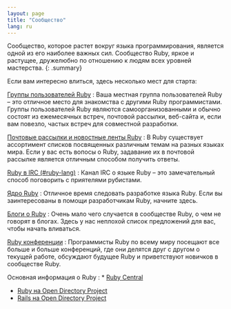 ```yaml
---
layout: page
title: "Сообщество"
lang: ru
---
```


Сообщество, которое растет вокруг языка программирования, является одной
из его наиболее важных сил. Сообщество Ruby, яркое и растущее,
дружелюбно по отношению к людям всех уровней мастерства.
{: .summary}

Если вам интересно влиться, здесь несколько мест для старта:

[Группы пользователей Ruby](user-groups/)
: Ваша местная группа пользователей Ruby – это отличное место для
  знакомства с другими Ruby программистами. Группы пользователей Ruby
  являются самоорганизованными и обычно состоят из ежемесячных встреч,
  почтовой рассылки, веб-сайта и, если вам повезло, частых встреч для
  совместной разработки.

[Почтовые рассылки и новостные ленты Ruby](mailing-lists/)
: В Ruby существует ассортимент списков посвященных различным темам на
  разных языках мира. Если у вас есть вопосы о Ruby, задавание их в
  почтовой рассылке является отличным способом получить ответы.

[Ruby в IRC (#ruby-lang)](irc://irc.freenode.net/ruby-lang)
: Канал IRC о языке Ruby – это замечательный способ поговорить с
  приятелями рубистами.

[Ядро Ruby](ruby-core/)
: Отличное время следовать разработке языка Ruby.
  Если вы заинтересованы в помощи разработчикам Ruby, начните здесь.

[Блоги о Ruby](weblogs/)
: Очень мало чего случается в сообществе Ruby, о чем не говорят в
  блогах. Здесь у нас неплохой список предложений для вас, чтобы
  начать вливаться.

[Ruby конференции](conferences/)
: Программисты Ruby по всему миру посещают все больше и больше
  конференций, где они делятся друг с другом о текущей работе, обсуждают
  будущее Ruby и приветствуют новичков в сообществе Ruby.

Основная информация о Ruby
: * [Ruby Central][3]
  * [Ruby на Open Directory Project][4]
  * [Rails на Open Directory Project][5]



[3]: http://rubycentral.org/
[4]: http://dmoz.org/Computers/Programming/Languages/Ruby/
[5]: http://dmoz.org/Computers/Programming/Languages/Ruby/Software/Rails/
